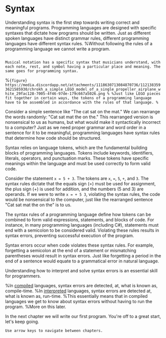 # Syntax

Understanding syntax is the first step towards writing correct and meaningful programs.
Programming languages are designed with specific syntaxes that dictate how programs should be written. Just as different spoken languages have distinct grammar rules, different programming languages have different syntax rules.
%Without following the rules of a programming language we cannot write a program.

```{figure} ../images/cover-syntax.jpg

Musical notation has a specific syntax that musicians understand, with each note, rest, and symbol having a particular place and meaning. The same goes for programming syntax.
```

%```{figure} https://media.discordapp.net/attachments/1118630713084870736/1121383593621585930/chrokh_a_simple_LEGO_model_of_a_single_propeller_airplane_white_29fac128-7005-4f46-97de-179c667a5026.png
%
%Just like LEGO pieces fit together in certain ways, the tokens of a programming language have to be assembled in accordance with the rules of that language.
%```

Consider a simple sentence like "The cat sat on the mat." We can rearrange the words randomly: "Cat sat mat the on the."
This rearranged version is nonsensical to us as humans, but what would make it syntactically incorrect to a computer?
Just as we need proper grammar and word order in a sentence for it to be meaningful, programming languages have syntax rules that determine how code should be structured.

Syntax relies on language tokens, which are the fundamental building blocks of programming languages.
Tokens include keywords, identifiers, literals, operators, and punctuation marks.
These tokens have specific meanings within the language and must be used correctly to form valid code.

Consider the statement `x = 5 + 3`.
The tokens are `x`, `=`, `5`, `+`, and `3`.
The syntax rules dictate that the equals sign (=) must be used for assignment, the plus sign (+) is used for addition, and the numbers (5 and 3) are operands. If we were to write `x = + 5 3`, violating the syntax rules, the code would be nonsensical to the computer, just like the rearranged sentence "Cat sat mat the on the" is to us.

The syntax rules of a programming language define how tokens can be combined to form valid expressions, statements, and blocks of code. For instance, in many programming languages (including C#), statements must end with a semicolon to be considered valid. Violating these rules results in syntax errors, preventing successful execution of the program.

Syntax errors occur when code violates these syntax rules. For example, forgetting a semicolon at the end of a statement or mismatching parentheses would result in syntax errors.
Just like forgetting a period in the end of a sentence would equate to a grammatical error in natural language.

Understanding how to interpret and solve syntax errors is an essential skill for programmers.

%In [compiled](compilation) languages, syntax errors are detected, at, what is known as, compile-time.
%In [interpreted](interpretation) languages, syntax errors are detected at, what is known as, run-time.
%This essentially means that in compiled languages we get to know about syntax errors without having to run the program.
%More on this later.

In the next chapter we will write our first program. You're off to a great start, let's keep going.

```{tip}
Use arrow keys to navigate between chapters.
```
